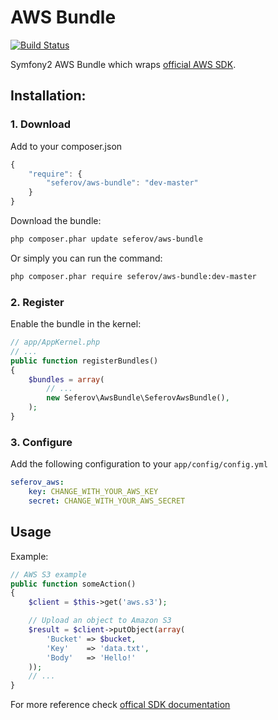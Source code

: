 AWS Bundle
==========

[![Build Status](https://travis-ci.org/seferov/aws-bundle.svg?branch=master)](https://travis-ci.org/seferov/aws-bundle)

Symfony2 AWS Bundle which wraps [official AWS SDK](http://docs.aws.amazon.com/aws-sdk-php/guide/latest/index.html).

## Installation:

### 1. Download

Add to your composer.json

``` js
{
    "require": {
        "seferov/aws-bundle": "dev-master"
    }
}
```

Download the bundle:


``` bash
php composer.phar update seferov/aws-bundle
```

Or simply you can run the command:

``` bash
php composer.phar require seferov/aws-bundle:dev-master
```

### 2. Register

Enable the bundle in the kernel:

``` php
// app/AppKernel.php
// ...
public function registerBundles()
{
    $bundles = array(
        // ...
        new Seferov\AwsBundle\SeferovAwsBundle(),
    );
}
```

### 3. Configure

Add the following configuration to your `app/config/config.yml`

``` yaml
seferov_aws:
    key: CHANGE_WITH_YOUR_AWS_KEY
    secret: CHANGE_WITH_YOUR_AWS_SECRET
```

## Usage

Example:

``` php
// AWS S3 example
public function someAction()
{
    $client = $this->get('aws.s3');

    // Upload an object to Amazon S3
    $result = $client->putObject(array(
        'Bucket' => $bucket,
        'Key'    => 'data.txt',
        'Body'   => 'Hello!'
    ));
    // ...
}
```

For more reference check [offical SDK documentation](http://docs.aws.amazon.com/aws-sdk-php/guide/latest/index.html)